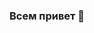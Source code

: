 ### Всем привет 👋

<!--
**easy-quest/easy-quest** это ✨ _специальный_ ✨ репозиторий, потому что его `README.md` (этот файл) отображается в вашем профиле GitHub.

Вот несколько идей, с которых можно начать:

- 🔭 Я сейчас работаю над ...
- 🌱 Я сейчас учусь ...
- 👯 Я хочу сотрудничать ...
- 🤔 Мне нужна помощь...
- 💬 Спроси меня о ...
- 📫 Как до меня добраться: ...
- 😄 Местоимения: ...
- ⚡ Интересный факт: ...
-->
